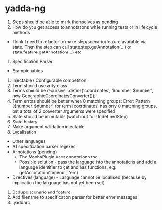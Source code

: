 # yadda-ng

1. Steps should be able to mark themselves as pending
1. How do you get access to annotations while running tests or in life cycle methods
  - Think I need to refactor to make step/scenario/feature available via state. Then the step can call state.step.getAnnotation(...) or state.feature.getAnnotation(...) etc
1. Specification Parser
  - Example tables
1. Injectable / Configurable competition
1. Term should use arity class
1. Terms should be recursive: .define('coordinates', '$number, $number', new GeographicCoordinatesConverter());
1. Term errors should be better when 0 matching groups: Error: Pattern [$number, $number] for term [coordinates] has only 0 matching groups, but a total of 2 converter arguments were specified
1. State should be immutable (watch out for UndefinedStep)
1. State history
1. Make argument validation injectable
1. Localisation
  - Other languages
  - All specification parser regexes
  - Annotations (pending)
    - The MochaPlugin uses annotations too.
    - Possible solution - pass the language into the annotations and add a language identifier to get and has functions, e.g. getAnnotation('timeout', 'en')
  - Directives (language) - Language cannot be locallised (because by implication the language has not yet been set)
1. Dedupe scenario and feature
1. Add filename to specification parser for better error messages
1. .yaddarc
